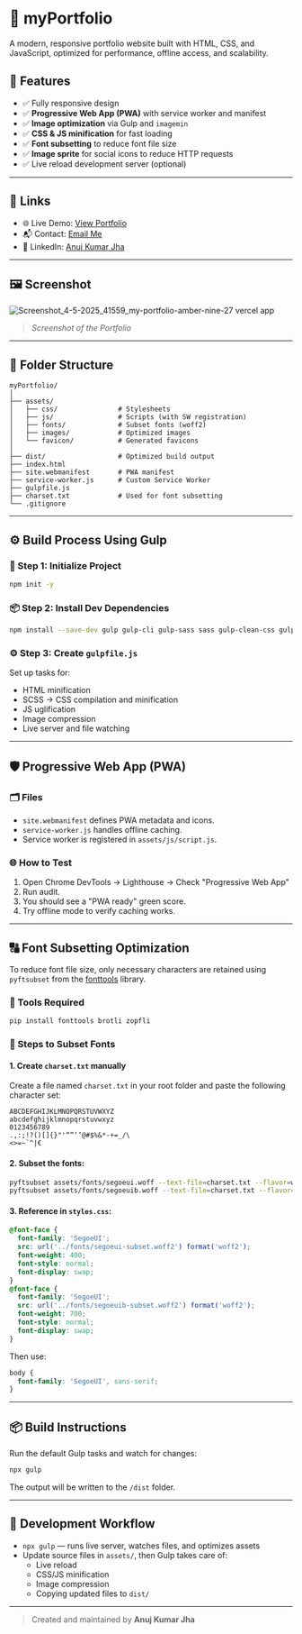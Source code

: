 
# 📁 myPortfolio

A modern, responsive portfolio website built with HTML, CSS, and JavaScript, optimized for performance, offline access, and scalability.

## 🚀 Features

- ✅ Fully responsive design
- ✅ **Progressive Web App (PWA)** with service worker and manifest
- ✅ **Image optimization** via Gulp and `imagemin`
- ✅ **CSS & JS minification** for fast loading
- ✅ **Font subsetting** to reduce font file size
- ✅ **Image sprite** for social icons to reduce HTTP requests
- ✅ Live reload development server (optional)

---

## 🔗 Links

- 🌐 Live Demo: [View Portfolio](https://my-portfolio-amber-nine-27.vercel.app/)
- 📬 Contact: [Email Me](mailto:anujjha2106@gmail.com)
- 💼 LinkedIn: [Anuj Kumar Jha](https://www.linkedin.com/in/itsjhaanuj21/)

---

## 🖼️ Screenshot
![Screenshot_4-5-2025_41559_my-portfolio-amber-nine-27 vercel app](https://github.com/user-attachments/assets/cef96e95-a1f9-4625-9279-14eab7a9855d)

> _Screenshot of the Portfolio_

---

## 📁 Folder Structure

```
myPortfolio/
│
├── assets/
│   ├── css/               # Stylesheets
│   ├── js/                # Scripts (with SW registration)
│   ├── fonts/             # Subset fonts (woff2)
│   ├── images/            # Optimized images
│   └── favicon/           # Generated favicons
│
├── dist/                  # Optimized build output
├── index.html
├── site.webmanifest       # PWA manifest
├── service-worker.js      # Custom Service Worker
├── gulpfile.js
├── charset.txt            # Used for font subsetting
└── .gitignore
```

---

## ⚙️ Build Process Using Gulp

### 🔧 Step 1: Initialize Project

```bash
npm init -y
```

### 📦 Step 2: Install Dev Dependencies

```bash
npm install --save-dev gulp gulp-cli gulp-sass sass gulp-clean-css gulp-uglify gulp-imagemin imagemin-mozjpeg imagemin-pngquant imagemin-svgo gulp-rename gulp-htmlmin gulp-connect
```

### ⚙️ Step 3: Create `gulpfile.js`

Set up tasks for:

- HTML minification
- SCSS → CSS compilation and minification
- JS uglification
- Image compression
- Live server and file watching

---

## 🛡️ Progressive Web App (PWA)

### 🗂️ Files

- `site.webmanifest` defines PWA metadata and icons.
- `service-worker.js` handles offline caching.
- Service worker is registered in `assets/js/script.js`.

### 🌐 How to Test

1. Open Chrome DevTools → Lighthouse → Check "Progressive Web App"
2. Run audit.
3. You should see a "PWA ready" green score.
4. Try offline mode to verify caching works.

---

## 🔠 Font Subsetting Optimization

To reduce font file size, only necessary characters are retained using `pyftsubset` from the [fonttools](https://github.com/fonttools/fonttools) library.

### 🧰 Tools Required

```bash
pip install fonttools brotli zopfli
```

### 📜 Steps to Subset Fonts

#### 1. Create `charset.txt` manually

Create a file named `charset.txt` in your root folder and paste the following character set:

```
ABCDEFGHIJKLMNOPQRSTUVWXYZ
abcdefghijklmnopqrstuvwxyz
0123456789
.,:;!?()[]{}"'“”‘’@#$%&*-+=_/\
<>=~`^|€
```

#### 2. Subset the fonts:

```bash
pyftsubset assets/fonts/segoeui.woff --text-file=charset.txt --flavor=woff2 --output-file=assets/fonts/segoeui-subset.woff2 --with-zopfli
pyftsubset assets/fonts/segoeuib.woff --text-file=charset.txt --flavor=woff2 --output-file=assets/fonts/segoeuib-subset.woff2 --with-zopfli
```

#### 3. Reference in `styles.css`:

```css
@font-face {
  font-family: 'SegoeUI';
  src: url('../fonts/segoeui-subset.woff2') format('woff2');
  font-weight: 400;
  font-style: normal;
  font-display: swap;
}
@font-face {
  font-family: 'SegoeUI';
  src: url('../fonts/segoeuib-subset.woff2') format('woff2');
  font-weight: 700;
  font-style: normal;
  font-display: swap;
}
```

Then use:

```css
body {
  font-family: 'SegoeUI', sans-serif;
}
```

---

## 📦 Build Instructions

Run the default Gulp tasks and watch for changes:

```bash
npx gulp
```

The output will be written to the `/dist` folder.

---

## 🧪 Development Workflow

- `npx gulp` — runs live server, watches files, and optimizes assets
- Update source files in `assets/`, then Gulp takes care of:
  - Live reload
  - CSS/JS minification
  - Image compression
  - Copying updated files to `dist/`

---

> Created and maintained by **Anuj Kumar Jha**
